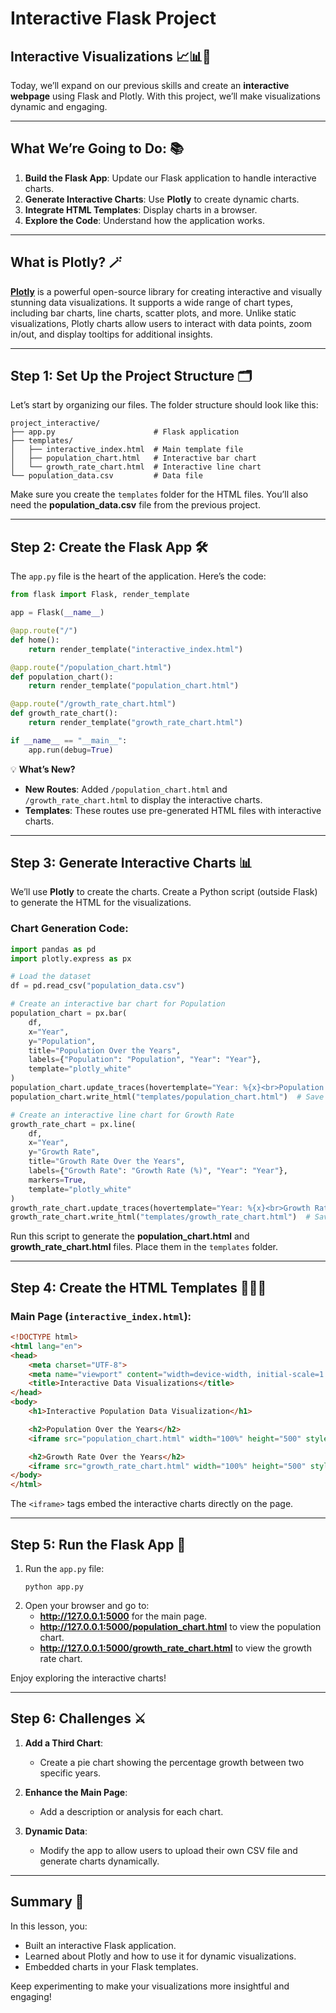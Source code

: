 # Interactive Flask Project

## Interactive Visualizations 📈📊🌟

Today, we’ll expand on our previous skills and create an **interactive webpage** using Flask and Plotly. With this project, we’ll make visualizations dynamic and engaging.

---

## What We’re Going to Do: 📚
1. **Build the Flask App**: Update our Flask application to handle interactive charts.
2. **Generate Interactive Charts**: Use **Plotly** to create dynamic charts.
3. **Integrate HTML Templates**: Display charts in a browser.
4. **Explore the Code**: Understand how the application works.

---

## What is Plotly? 🪄

[**Plotly**](https://plotly.com/) is a powerful open-source library for creating interactive and visually stunning data visualizations. It supports a wide range of chart types, including bar charts, line charts, scatter plots, and more. Unlike static visualizations, Plotly charts allow users to interact with data points, zoom in/out, and display tooltips for additional insights.

---

## Step 1: Set Up the Project Structure 🗂️

Let’s start by organizing our files. The folder structure should look like this:

```
project_interactive/
├── app.py                      # Flask application
├── templates/
│   ├── interactive_index.html  # Main template file
│   ├── population_chart.html   # Interactive bar chart
│   └── growth_rate_chart.html  # Interactive line chart
└── population_data.csv         # Data file
```

Make sure you create the `templates` folder for the HTML files. You’ll also need the **population_data.csv** file from the previous project.

---

## Step 2: Create the Flask App 🛠️

The `app.py` file is the heart of the application. Here’s the code:

```python
from flask import Flask, render_template

app = Flask(__name__)

@app.route("/")
def home():
    return render_template("interactive_index.html")

@app.route("/population_chart.html")
def population_chart():
    return render_template("population_chart.html")

@app.route("/growth_rate_chart.html")
def growth_rate_chart():
    return render_template("growth_rate_chart.html")

if __name__ == "__main__":
    app.run(debug=True)
```

💡 **What’s New?**
- **New Routes**: Added `/population_chart.html` and `/growth_rate_chart.html` to display the interactive charts.
- **Templates**: These routes use pre-generated HTML files with interactive charts.

---

## Step 3: Generate Interactive Charts 📊

We’ll use **Plotly** to create the charts. Create a Python script (outside Flask) to generate the HTML for the visualizations.

### Chart Generation Code:
```python
import pandas as pd
import plotly.express as px

# Load the dataset
df = pd.read_csv("population_data.csv")

# Create an interactive bar chart for Population
population_chart = px.bar(
    df,
    x="Year",
    y="Population",
    title="Population Over the Years",
    labels={"Population": "Population", "Year": "Year"},
    template="plotly_white"
)
population_chart.update_traces(hovertemplate="Year: %{x}<br>Population: %{y:,}")
population_chart.write_html("templates/population_chart.html")  # Save as HTML

# Create an interactive line chart for Growth Rate
growth_rate_chart = px.line(
    df,
    x="Year",
    y="Growth Rate",
    title="Growth Rate Over the Years",
    labels={"Growth Rate": "Growth Rate (%)", "Year": "Year"},
    markers=True,
    template="plotly_white"
)
growth_rate_chart.update_traces(hovertemplate="Year: %{x}<br>Growth Rate: %{y:.2f}%")
growth_rate_chart.write_html("templates/growth_rate_chart.html")  # Save as HTML
```

Run this script to generate the **population_chart.html** and **growth_rate_chart.html** files. Place them in the `templates` folder.

---

## Step 4: Create the HTML Templates 🧑🏽‍💻

### Main Page (`interactive_index.html`):
```html
<!DOCTYPE html>
<html lang="en">
<head>
    <meta charset="UTF-8">
    <meta name="viewport" content="width=device-width, initial-scale=1.0">
    <title>Interactive Data Visualizations</title>
</head>
<body>
    <h1>Interactive Population Data Visualization</h1>

    <h2>Population Over the Years</h2>
    <iframe src="population_chart.html" width="100%" height="500" style="border:none;"></iframe>

    <h2>Growth Rate Over the Years</h2>
    <iframe src="growth_rate_chart.html" width="100%" height="500" style="border:none;"></iframe>
</body>
</html>
```

The `<iframe>` tags embed the interactive charts directly on the page.

---

## Step 5: Run the Flask App 🚀

1. Run the `app.py` file:
   ```
   python app.py
   ```
2. Open your browser and go to:
   - **http://127.0.0.1:5000** for the main page.
   - **http://127.0.0.1:5000/population_chart.html** to view the population chart.
   - **http://127.0.0.1:5000/growth_rate_chart.html** to view the growth rate chart.

Enjoy exploring the interactive charts!

---

## Step 6: Challenges ⚔️

1. **Add a Third Chart**:
   - Create a pie chart showing the percentage growth between two specific years.

2. **Enhance the Main Page**:
   - Add a description or analysis for each chart.

3. **Dynamic Data**:
   - Modify the app to allow users to upload their own CSV file and generate charts dynamically.

---

## Summary 📝

In this lesson, you:
- Built an interactive Flask application.
- Learned about Plotly and how to use it for dynamic visualizations.
- Embedded charts in your Flask templates.

Keep experimenting to make your visualizations more insightful and engaging!
